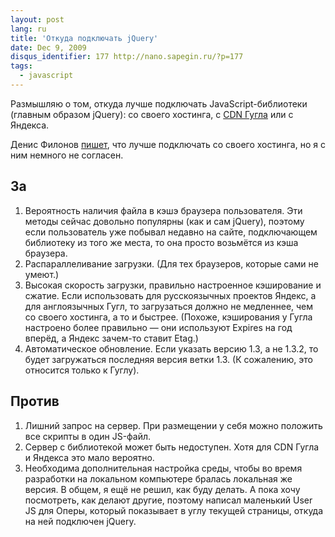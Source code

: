 ```yaml
---
layout: post
lang: ru
title: 'Откуда подключать jQuery'
date: Dec 9, 2009
disqus_identifier: 177 http://nano.sapegin.ru/?p=177
tags:
  - javascript
---
```


Размышляю о том, откуда лучше подключать JavaScript-библиотеки (главным образом jQuery): со своего хостинга, с [CDN Гугла](http://code.google.com/apis/ajaxlibs/) или с Яндекса.

Денис Филонов [пишет](http://dvf.su/2009/12/09/pochemu-gruzit-tolko-so-svoego-servera/), что лучше подключать со своего хостинга, но я с ним немного не согласен.

## За

1. Вероятность наличия файла в кэшэ браузера пользователя. Эти методы сейчас довольно популярны (как и сам jQuery), поэтому если пользователь уже побывал недавно на сайте, подключающем библиотеку из того же места, то она просто возьмётся из кэша браузера.
2. Распараллеливание загрузки. (Для тех браузеров, которые сами не умеют.)
3. Высокая скорость загрузки, правильно настроенное кэширование и сжатие. Если использовать для русскоязычных проектов Яндекс, а для англоязычных Гугл, то загрузаться должно не медленнее, чем со своего хостинга, а то и быстрее. (Похоже, кэширования у Гугла настроено более правильно — они используют Expires на год вперёд, а Яндекс зачем-то ставит Etag.)
4. Автоматическое обновление. Если указать версию 1.3, а не 1.3.2, то будет загружаться последняя версия ветки 1.3. (К сожалению, это относится только к Гуглу).

## Против

1. Лишний запрос на сервер. При размещении у себя можно положить все скрипты в один JS-файл.
2. Сервер с библиотекой может быть недоступен. Хотя для CDN Гугла и Яндекса это мало вероятно.
3. Необходима дополнительная настройка среды, чтобы во время разработки на локальном компьютере бралась локальная же версия.
В общем, я ещё не решил, как буду делать. А пока хочу посмотреть, как делают другие, поэтому написал маленький User JS для Оперы, который показывает в углу текущей страницы, откуда на ней подключен jQuery.
